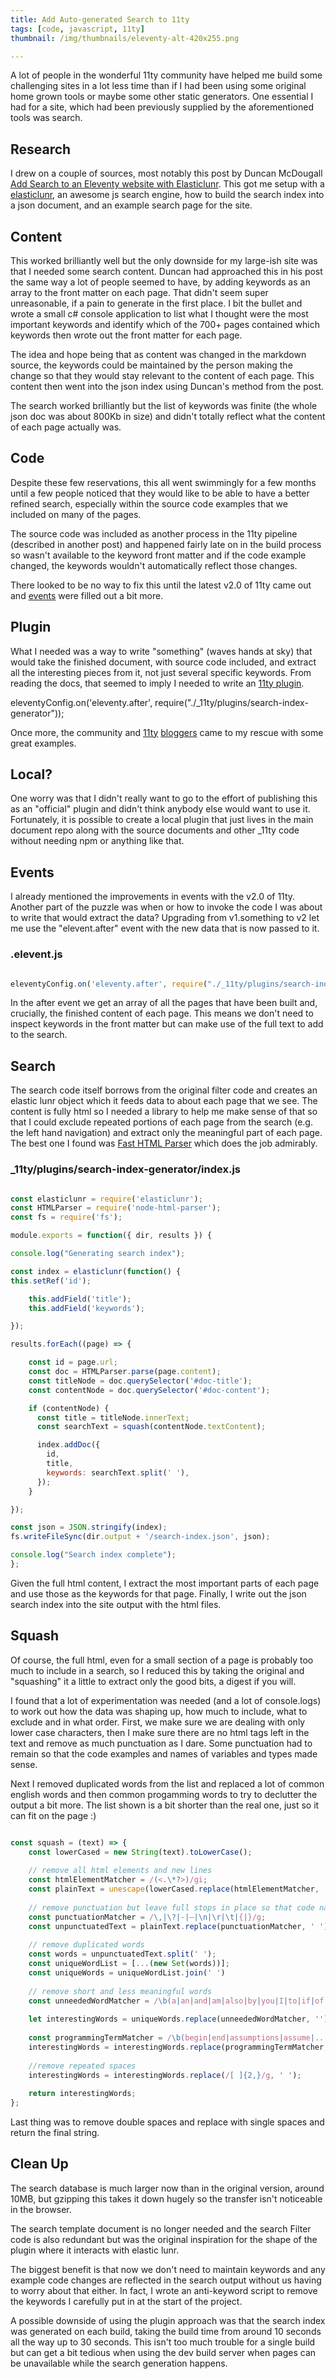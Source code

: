 ```yaml
---
title: Add Auto-generated Search to 11ty
tags: [code, javascript, 11ty]
thumbnail: /img/thumbnails/eleventy-alt-420x255.png

---
```


A lot of people in the wonderful 11ty community have helped me build some challenging sites
in a lot less time than if I had been using some original home grown tools or maybe some other
static generators. One essential I had for a site, which had been previously supplied by the
aforementioned tools was search.

## Research

I drew on a couple of sources, most notably this post by Duncan McDougall
[Add Search to an Eleventy website with Elasticlunr](https://www.belter.io/eleventy-search/).
This got me setup with a [elasticlunr](http://elasticlunr.com/docs/index.html), an awesome js
search engine, how to build the search index into a json document, and an example search page
for the site.

## Content

This worked brilliantly well but the only downside for my large-ish site was that I needed
some search content. Duncan had approached this in his post the same way a lot of people seemed
to have, by adding keywords as an array to the front matter on each page. That didn't seem super
unreasonable, if a pain to generate in the first place. I bit the bullet and wrote a small
c# console application to list what I thought were the most important keywords and identify
which of the 700+ pages contained which keywords then wrote out the front matter for each page.

The idea and hope being that as content was changed in the markdown source, the keywords could be
maintained by the person making the change so that they would stay relevant to the content of each
page. This content then went into the json index using Duncan's method from the post.

The search worked brilliantly but the list of keywords was finite (the whole json doc was about
800Kb in size) and didn't totally reflect what the content of each page actually was.

## Code

Despite these few reservations, this all went swimmingly for a few months until a few people noticed
that they would like to be able to have a better refined search, especially within the source code
examples that we included on many of the pages.

The source code was included as another process in the 11ty pipeline (described in another post) and happened
fairly late on in the build process so wasn't available to the keyword front matter and if the
code example changed, the keywords wouldn't automatically reflect those changes.

There looked to be no way to fix this until the latest v2.0 of 11ty came out and
[events](https://www.11ty.dev/docs/events/#event-arguments) were filled out a bit more.

## Plugin

What I needed was a way to write "something" (waves hands at sky) that would take the finished document,
with source code included, and extract all the interesting pieces from it, not just several specific keywords.
From reading the docs, that seemed to imply I needed to write an [11ty plugin](https://www.11ty.dev/docs/plugins/).

eleventyConfig.on('eleventy.after', require("./\_11ty/plugins/search-index-generator"));

Once more, the community and [11ty](https://jec.fyi/blog/creating-filters-shortcodes-plugins)
[bloggers](https://timothymiller.dev/posts/2020/making-a-real-bonefide-plugin-for-11ty/) came to my rescue with
some great examples.

## Local?

One worry was that I didn't really want to go to the effort of publishing this as an "official" plugin and didn't
think anybody else would want to use it. Fortunately, it is possible to create a local plugin that just lives in the
main document repo along with the source documents and other \_11ty code without needing npm or anything like that.

## Events

I already mentioned the improvements in events with the v2.0 of 11ty. Another part of the puzzle was when or how to invoke
the code I was about to write that would extract the data? Upgrading from v1.something to v2 let me use the
"elevent.after" event with the new data that is now passed to it.

### .elevent.js

```javascript

eleventyConfig.on('eleventy.after', require("./_11ty/plugins/search-index-generator"));

```

In the after event we get an array of all the pages that have been built and, crucially, the finished content of each page.
This means we don't need to inspect keywords in the front matter but can make use of the full text to add to the search.

## Search

The search code itself borrows from the original filter code and creates an elastic lunr object which it feeds data to
about each page that we see. The content is fully html so I needed a library to help me make sense of that so that I could
exclude repeated portions of each page from the search (e.g. the left hand navigation) and extract only the meaningful
part of each page. The best one I found was [Fast HTML Parser](https://www.npmjs.com/package/node-html-parser#htmlelementouterhtml)
which does the job admirably.

### \_11ty/plugins/search-index-generator/index.js

```javascript

const elasticlunr = require('elasticlunr');
const HTMLParser = require('node-html-parser');
const fs = require('fs');

module.exports = function({ dir, results }) {

console.log("Generating search index");

const index = elasticlunr(function() {
this.setRef('id');

    this.addField('title');
    this.addField('keywords');

});

results.forEach((page) => {

    const id = page.url;
    const doc = HTMLParser.parse(page.content);
    const titleNode = doc.querySelector('#doc-title');
    const contentNode = doc.querySelector('#doc-content');

    if (contentNode) {
      const title = titleNode.innerText;
      const searchText = squash(contentNode.textContent);

      index.addDoc({
        id,
        title,
        keywords: searchText.split(' '),
      });
    }

});

const json = JSON.stringify(index);
fs.writeFileSync(dir.output + '/search-index.json', json);

console.log("Search index complete");
};

```

Given the full html content, I extract the most important parts of each page and use those as the keywords for that page.
Finally, I write out the json search index into the site output with the html files.

## Squash

Of course, the full html, even for a small section of a page is probably too much to include in a search, so I
reduced this by taking the original and "squashing" it a little to extract only the good bits, a digest if you will.

I found that a lot of experimentation was needed (and a lot of console.logs) to work out how the data was shaping up,
how much to include, what to exclude and in what order. First, we make sure we are dealing with only lower case
characters, then I make sure there are no html tags left in the text and remove as much punctuation as I dare.
Some punctuation had to remain so that the code examples and names of variables and types made sense.

Next I removed duplicated words from the list and replaced a lot of common english words and then
common progamming words to try to declutter the output a bit more. The list shown is a bit shorter than
the real one, just so it can fit on the page :)

```javascript

const squash = (text) => {
    const lowerCased = new String(text).toLowerCase();
    
    // remove all html elements and new lines
    const htmlElementMatcher = /(<.\*?>)/gi;
    const plainText = unescape(lowerCased.replace(htmlElementMatcher, ''));
    
    // remove punctuation but leave full stops in place so that code namespaces are maintained.
    const punctuationMatcher = /\,|\?|-|—|\n|\r|\t|{|}/g;
    const unpunctuatedText = plainText.replace(punctuationMatcher, ' ');
    
    // remove duplicated words
    const words = unpunctuatedText.split(' ');
    const uniqueWordList = [...(new Set(words))];
    const uniqueWords = uniqueWordList.join(' ')
    
    // remove short and less meaningful words
    const unneededWordMatcher = /\b(a|an|and|am|also|by|you|I|to|if|of|off|...|for|how|to|the|such|now)\b/gi;
    
    let interestingWords = uniqueWords.replace(unneededWordMatcher, '');
    
    const programmingTermMatcher = /\b(begin|end|assumptions|assume|...|true|false|summary|item|value|page|this|use)\b/gi;
    interestingWords = interestingWords.replace(programmingTermMatcher, '');
    
    //remove repeated spaces
    interestingWords = interestingWords.replace(/[ ]{2,}/g, ' ');
    
    return interestingWords;
};

```

Last thing was to remove double spaces and replace with single spaces and return the final string.

## Clean Up

The search database is much larger now than in the original version, around 10MB, but gzipping this takes it down
hugely so the transfer isn't noticeable in the browser.

The search template document is no longer needed and the search Filter code is also redundant but was the original
inspiration for the shape of the plugin where it interacts with elastic lunr.

The biggest benefit is that now we don't need to maintain keywords and any example code changes are reflected in the
search output without us having to worry about that either. In fact, I wrote an anti-keyword script to remove the keywords
I carefully put in at the start of the project.

A possible downside of using the plugin approach was that the search index was generated on each build, taking the
build time from around 10 seconds all the way up to 30 seconds. This isn't too much trouble for a single build
but can get a bit tedious when using the dev build server when pages can be unavailable while the search generation
happens.
